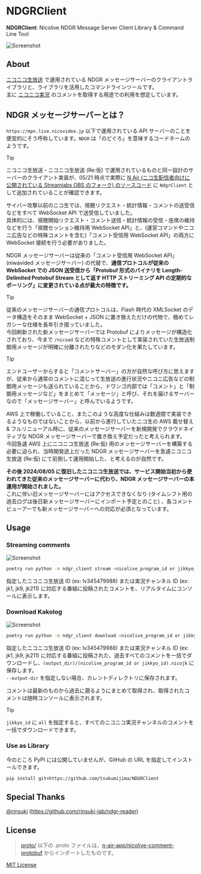 
# NDGRClient

**NDGRClient**: Nicolive NDGR Message Server Client Library & Command Line Tool

![Screenshot](https://github.com/user-attachments/assets/d0d8765d-3f77-4bf2-a149-b979979e1104)

## About

[ニコニコ生放送](https://live.nicovideo.jp/) で運用されている NDGR メッセージサーバーのクライアントライブラリと、ライブラリを活用したコマンドラインツールです。  
主に [ニコニコ実況](https://jk.nicovideo.jp/) のコメントを取得する用途での利用を想定しています。

## NDGR メッセージサーバーとは？

`https://mpn.live.nicovideo.jp` 以下で運用されている API サーバーのことを便宜的にそう呼称しています。`NDGR` は「のどぐろ」を意味するコードネームのようです。  

> [!TIP]
> ニコニコ生放送・ニコニコ生放送 (Re:仮) で運用されているものと同一設計のサーバーのクライアント実装が、05/21 時点で実際に [N Air (ニコ生配信者向けに公開されている Streamlabs OBS のフォーク) のソースコード](https://github.com/n-air-app/n-air-app/blob/n-air_development/app/services/nicolive-program/NdgrClient.ts) に `NdgrClient` として追加されていることが確認できます。

サイバー攻撃以前のニコ生では、視聴リクエスト・統計情報・コメントの送受信などをすべて WebSocket API で送受信していました。  
具体的には、視聴開始リクエスト・コメント送信・統計情報の受信・座席の維持などを行う「視聴セッション維持用 WebSocket API」と、(運営コマンドやニコニ広告などの特殊コメントを含む)「コメント受信用 WebSocket API」の両方に WebSocket 接続を行う必要がありました。
 
NDGR メッセージサーバーは従来の「コメント受信用 WebSocket API」(niwavided メッセージサーバー) の代替で、**通信プロトコルが従来の WebSocket での JSON 送受信から「Protobuf 形式のバイナリを Length-Delimited Protobuf Stream として返す HTTP ストリーミング API の定期的なポーリング」に変更されている点が最大の特徴です。**  

> [!TIP]
> 従来のメッセージサーバーの通信プロトコルは、Flash 時代の XMLSocket のデータ構造をそのまま WebSocket + JSON に置き換えただけの代物で、極めてレガシーな仕様を長年引き摺っていました。  
> 今回刷新された新メッセージサーバーでは Protobuf によりメッセージが構造化されており、今まで `/nicoad` などの特殊コメントとして実装されていた生放送制御用メッセージが明確に分離されたりなどのモダン化を果たしています。

> [!TIP]
> エンドユーザーからすると「コメントサーバー」の方が自然な呼び方に思えますが、従来から通常のコメントに混じって生放送の進行状況やニコニ広告などの制御用メッセージも送られていることから、ドワンゴ内部では「コメント」と「制御用メッセージなど」をまとめて「メッセージ」と呼び、それを届けるサーバーなので「メッセージサーバー」と呼んでいるようです。

AWS 上で稼働していること、またこのような高度な仕組みは数週間で実装できるようなものではないことから、以前から進行していたニコ生の AWS 載せ替え & フルリニューアル時に、従来のメッセージサーバーを新規開発でクラウドネイティブな NDGR メッセージサーバーで置き換え予定だったと考えられます。  
今回急遽 AWS 上にニコニコ生放送 (Re:仮) 用のメッセージサーバーを構築する必要に迫られ、当時開発途上だった NDGR メッセージサーバーを急遽ニコニコ生放送 (Re:仮) にて前倒して運用開始した、と考えるのが自然です。
 
**その後 2024/08/05 に復旧したニコニコ生放送では、サービス開始当初から使われてきた従来のメッセージサーバーに代わり、NDGR メッセージサーバーの本運用が開始されました。**  
これに伴い旧メッセージサーバーにはアクセスできなくなり (タイムシフト用の過去ログは後日新メッセージサーバーにインポート予定とのこと) 、各コメントビューアーでも新メッセージサーバーへの対応が必須となっています。

## Usage

### Streaming comments

![Screenshot](https://github.com/user-attachments/assets/d0d8765d-3f77-4bf2-a149-b979979e1104)

```bash
poetry run python -m ndgr_client stream <nicolive_program_id or jikkyo_id>
```

指定したニコニコ生放送 ID (ex: lv345479988) または実況チャンネル ID (ex: jk1, jk9, jk211) に対応する番組に投稿されたコメントを、リアルタイムにコンソールに表示します。

### Download Kakolog

![Screenshot](https://github.com/user-attachments/assets/8d354d3a-8b24-4c0d-ad6d-db83a0e7695a)

```bash
poetry run python -m ndgr_client download <nicolive_program_id or jikkyo_id> --output-dir <output_dir>
```

指定したニコニコ生放送 ID (ex: lv345479988) または実況チャンネル ID (ex: jk1, jk9, jk211) に対応する番組に投稿された、過去すべてのコメントを一括でダウンロードし、`(output_dir)/(nicolive_program_id or jikkyo_id).nicojk` に保存します。  
`--output-dir` を指定しない場合、カレントディレクトリに保存されます。

コメントは最新のものから過去に遡るようにまとめて取得され、取得されたコメントは随時コンソールに表示されます。

> [!TIP]
> `jikkyo_id` に `all` を指定すると、すべてのニコニコ実況チャンネルのコメントを一括でダウンロードできます。

### Use as Library

今のところ PyPI には公開していませんが、GitHub の URL を指定してインストールできます。

```bash
pip install git+https://github.com/tsukumijima/NDGRClient
```

## Special Thanks

[@rinsuki](https://github.com/rinsuki) (https://github.com/rinsuki-lab/ndgr-reader)

## License

> [proto/](/proto/) 以下の .proto ファイルは、[n-air-app/nicolive-comment-protobuf](https://github.com/n-air-app/nicolive-comment-protobuf) からインポートしたものです。

[MIT License](License.txt)
